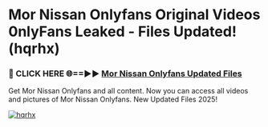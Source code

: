 # Mor Nissan Onlyfans Original Videos 0nlyFans Leaked - Files Updated! (hqrhx)

<h3>🔴 CLICK HERE 🌐==►► <a href="https://tinyurl.com/ehrbuxhb" rel="nofollow">Mor Nissan Onlyfans Updated Files</a></h3>

Get Mor Nissan Onlyfans and all content. Now you can access all videos and pictures of Mor Nissan Onlyfans. New Updated Files 2025!

[![hqrhx](https://i.imgur.com/lVYEuWS.gif)](https://tinyurl.com/ehrbuxhb)
